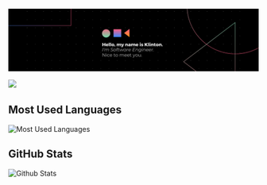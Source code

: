 ![Me](./me.png)

<a href="https://www.linkedin.com/in/klinton-c"><img src="https://img.shields.io/badge/LinkedIn-0077B5?style=for-the-badge&logo=linkedin&logoColor=white"/></a>

## Most Used Languages
![Most Used Languages](https://github-readme-stats.vercel.app/api/top-langs/?username=KlintonICT&theme=blue-green)

## GitHub Stats
![Github Stats](https://github-readme-stats.vercel.app/api?username=KlintonICT&theme=blue-green)
